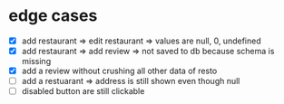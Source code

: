 # edge cases

- [x] add restaurant => edit restaurant => values are null, 0, undefined
- [x] add restaurant => add review => not saved to db because schema is missing
- [x] add a review without crushing all other data of resto
- [ ] add a restuarant => address is still shown even though null
- [ ] disabled button are still clickable
